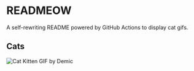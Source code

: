 # READMEOW

A self-rewriting README powered by GitHub Actions to display cat gifs.

## Cats

![Cat Kitten GIF by Demic](https://media0.giphy.com/media/3oriO0OEd9QIDdllqo/200.gif?cid=9acd02daxshgkkk9bonucl75iq1kzyttlhaonva244f1qoye&ep=v1_gifs_search&rid=200.gif&ct=g)
